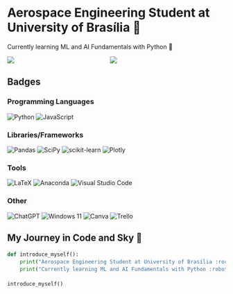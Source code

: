 <!-- Animated GIF background -->
<div style="position: relative; overflow: hidden;">
  <img src="https://raw.githubusercontent.com/joaorunkel/joaorunkel/main/tumblr_ocus3tgqwG1tyko1uo1_1280.webp" width="100%" alt="Animated Background" style="position: absolute; top: 0; left: 0; z-index: -1;">
</div>

# Aerospace Engineering Student at University of Brasília :rocket:

Currently learning ML and AI Fundamentals with Python :robot:

<div>
  <img align="left" width="47%" src="https://github-readme-stats.vercel.app/api?username=joaorunkel&count_private=true&theme=radical" />
  <img align="left" width="47%" src="https://github-readme-stats.vercel.app/api/top-langs/?username=joaorunkel&layout=compact&theme=radical" />
</div>

<br clear="both" />

## Badges

### Programming Languages
![Python](https://img.shields.io/badge/python-3670A0?style=for-the-badge&logo=python&logoColor=ffdd54)
![JavaScript](https://img.shields.io/badge/javascript-%23323330.svg?style=for-the-badge&logo=javascript&logoColor=%23F7DF1E)

### Libraries/Frameworks
![Pandas](https://img.shields.io/badge/pandas-%23150458.svg?style=for-the-badge&logo=pandas&logoColor=white)
![SciPy](https://img.shields.io/badge/SciPy-%230C55A5.svg?style=for-the-badge&logo=scipy&logoColor=%white)
![scikit-learn](https://img.shields.io/badge/scikit--learn-%23F7931E.svg?style=for-the-badge&logo=scikit-learn&logoColor=white)
![Plotly](https://img.shields.io/badge/Plotly-%233F4F75.svg?style=for-the-badge&logo=plotly&logoColor=white)

### Tools
![LaTeX](https://img.shields.io/badge/latex-%23008080.svg?style=for-the-badge&logo=latex&logoColor=white)
![Anaconda](https://img.shields.io/badge/Anaconda-%2344A833.svg?style=for-the-badge&logo=anaconda&logoColor=white)
![Visual Studio Code](https://img.shields.io/badge/Visual%20Studio%20Code-0078d7.svg?style=for-the-badge&logo=visual-studio-code&logoColor=white)

### Other
![ChatGPT](https://img.shields.io/badge/chatGPT-74aa9c?style=for-the-badge&logo=openai&logoColor=white)
![Windows 11](https://img.shields.io/badge/Windows%2011-%230079d5.svg?style=for-the-badge&logo=Windows%2011&logoColor=white)
![Canva](https://img.shields.io/badge/Canva-%2300C4CC.svg?style=for-the-badge&logo=Canva&logoColor=white)
![Trello](https://img.shields.io/badge/Trello-%23026AA7.svg?style=for-the-badge&logo=Trello&logoColor=white)

## My Journey in Code and Sky :rocket:

```python
def introduce_myself():
    print("Aerospace Engineering Student at University of Brasília :rocket:")
    print("Currently learning ML and AI Fundamentals with Python :robot:")

introduce_myself()
